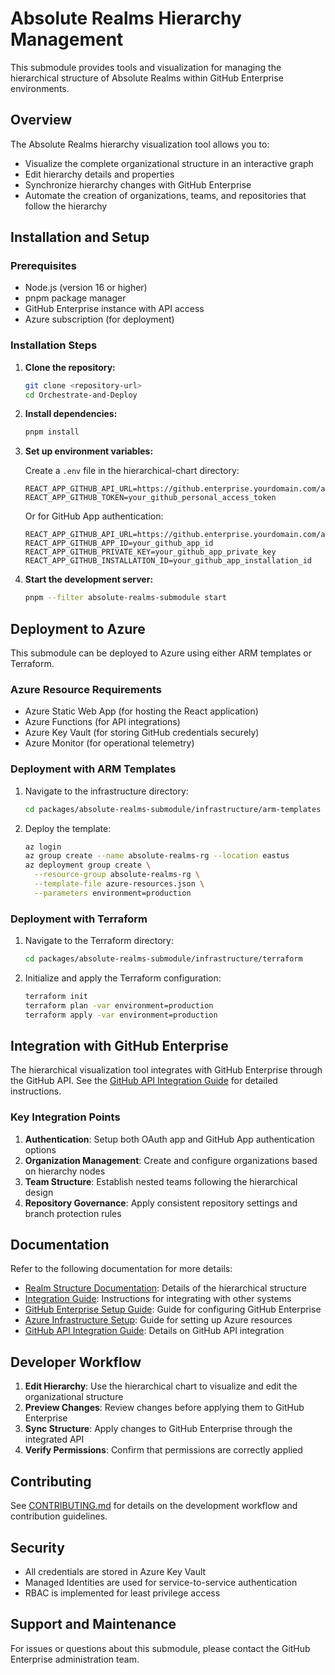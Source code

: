 # Absolute Realms Hierarchy Management

This submodule provides tools and visualization for managing the hierarchical structure of Absolute Realms within GitHub Enterprise environments.

## Overview

The Absolute Realms hierarchy visualization tool allows you to:

- Visualize the complete organizational structure in an interactive graph
- Edit hierarchy details and properties
- Synchronize hierarchy changes with GitHub Enterprise
- Automate the creation of organizations, teams, and repositories that follow the hierarchy

## Installation and Setup

### Prerequisites

- Node.js (version 16 or higher)
- pnpm package manager
- GitHub Enterprise instance with API access
- Azure subscription (for deployment)

### Installation Steps

1. **Clone the repository:**
   ```bash
   git clone <repository-url>
   cd Orchestrate-and-Deploy
   ```

2. **Install dependencies:**
   ```bash
   pnpm install
   ```

3. **Set up environment variables:**
   
   Create a `.env` file in the hierarchical-chart directory:
   ```
   REACT_APP_GITHUB_API_URL=https://github.enterprise.yourdomain.com/api/v3
   REACT_APP_GITHUB_TOKEN=your_github_personal_access_token
   ```

   Or for GitHub App authentication:
   ```
   REACT_APP_GITHUB_API_URL=https://github.enterprise.yourdomain.com/api/v3
   REACT_APP_GITHUB_APP_ID=your_github_app_id
   REACT_APP_GITHUB_PRIVATE_KEY=your_github_app_private_key
   REACT_APP_GITHUB_INSTALLATION_ID=your_github_app_installation_id
   ```

4. **Start the development server:**
   ```bash
   pnpm --filter absolute-realms-submodule start
   ```

## Deployment to Azure

This submodule can be deployed to Azure using either ARM templates or Terraform.

### Azure Resource Requirements

- Azure Static Web App (for hosting the React application)
- Azure Functions (for API integrations)
- Azure Key Vault (for storing GitHub credentials securely)
- Azure Monitor (for operational telemetry)

### Deployment with ARM Templates

1. Navigate to the infrastructure directory:
   ```bash
   cd packages/absolute-realms-submodule/infrastructure/arm-templates
   ```

2. Deploy the template:
   ```bash
   az login
   az group create --name absolute-realms-rg --location eastus
   az deployment group create \
     --resource-group absolute-realms-rg \
     --template-file azure-resources.json \
     --parameters environment=production
   ```

### Deployment with Terraform

1. Navigate to the Terraform directory:
   ```bash
   cd packages/absolute-realms-submodule/infrastructure/terraform
   ```

2. Initialize and apply the Terraform configuration:
   ```bash
   terraform init
   terraform plan -var environment=production
   terraform apply -var environment=production
   ```

## Integration with GitHub Enterprise

The hierarchical visualization tool integrates with GitHub Enterprise through the GitHub API. See the [GitHub API Integration Guide](docs/api/github-api-integration.md) for detailed instructions.

### Key Integration Points

1. **Authentication**: Setup both OAuth app and GitHub App authentication options
2. **Organization Management**: Create and configure organizations based on hierarchy nodes
3. **Team Structure**: Establish nested teams following the hierarchical design
4. **Repository Governance**: Apply consistent repository settings and branch protection rules

## Documentation

Refer to the following documentation for more details:

- [Realm Structure Documentation](docs/hierarchy/realm-structure.md): Details of the hierarchical structure
- [Integration Guide](docs/hierarchy/integration-guide.md): Instructions for integrating with other systems
- [GitHub Enterprise Setup Guide](docs/setup/github-enterprise-setup.md): Guide for configuring GitHub Enterprise
- [Azure Infrastructure Setup](docs/setup/azure-infrastructure.md): Guide for setting up Azure resources
- [GitHub API Integration Guide](docs/api/github-api-integration.md): Details on GitHub API integration

## Developer Workflow

1. **Edit Hierarchy**: Use the hierarchical chart to visualize and edit the organizational structure
2. **Preview Changes**: Review changes before applying them to GitHub Enterprise
3. **Sync Structure**: Apply changes to GitHub Enterprise through the integrated API
4. **Verify Permissions**: Confirm that permissions are correctly applied

## Contributing

See [CONTRIBUTING.md](CONTRIBUTING.md) for details on the development workflow and contribution guidelines.

## Security

- All credentials are stored in Azure Key Vault
- Managed Identities are used for service-to-service authentication
- RBAC is implemented for least privilege access

## Support and Maintenance

For issues or questions about this submodule, please contact the GitHub Enterprise administration team.